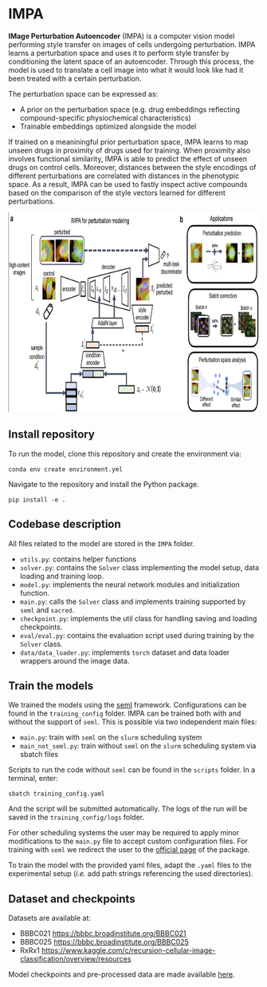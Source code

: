 # IMPA

**IMage Perturbation Autoencoder** (IMPA) is a computer vision model performing style transfer on images of cells undergoing perturbation. IMPA learns a perturbation space and uses it to perform style transfer by conditioning the latent space of an autoencoder. Through this process, the model is used to translate a cell image into what it would look like had it been treated with a certain perturbation. 

The perturbation space can be expressed as:
* A prior on the perturbation space (e.g. drug embeddings reflecting compound-specific physiochemical characteristics)
* Trainable embeddings optimized alongside the model 

If trained on a meaniningful prior perturbation space, IMPA learns to map unseen drugs in proximity of drugs used for training. When proximity also involves functional similarity, IMPA is able to predict the effect of unseen drugs on control cells. Moreover, distances between the style encodings of different perturbations are correlated with distances in the phenotypic space. As a result, IMPA can be used to fastly inspect active compounds based on the comparison of the style vectors learned for different perturbations. 

<p align="center">
  <img src="https://github.com/theislab/IMPA/blob/merge_branches/docs/IMPA.png" width="700" height="400">
</p>

## Install repository 
To run the model, clone this repository and create the environment via:

```
conda env create environment.yml
```

Navigate to the repository and install the Python package. 

```
pip install -e .
```

## Codebase description 
All files related to the model are stored in the  `IMPA` folder. 

* `utils.py`: contains helper functions
* `solver.py`: contains the `Solver` class implementing the model setup, data loading and training loop. 
* `model.py`: implements the neural network modules and initialization function.
* `main.py`: calls the `Solver` class and implements training supported by `seml` and `sacred`.
* `checkpoint.py`: implements the util class for handling saving and loading checkpoints.
* `eval/eval.py`: contains the evaluation script used during training by the `Solver` class.
* `data/data_loader.py`: implements `torch` dataset and data loader wrappers around the image data.

## Train the models

We trained the models using the [seml](https://github.com/TUM-DAML/seml) framework. Configurations can be found in the `training_config` folder. IMPA can be trained both with and without the support of `seml`. This is possible via two independent main files:  
* `main.py`: train with `seml` on the `slurm` scheduling system 
* `main_not_seml.py`: train without `seml` on the `slurm` scheduling system via sbatch files

Scripts to run the code without `seml` can be found in the `scripts` folder. In a terminal, enter:
```
sbatch training_config.yaml 
```
And the script will be submitted automatically. The logs of the run will be saved in the `training_config/logs` folder. 

For other scheduling systems the user may be required to apply minor modifications to the `main.py` file to accept custom configuration files. For training with `seml` we redirect the user to the [official page](https://github.com/TUM-DAML/seml) of the package.



To train the model with the provided yaml files, adapt the `.yaml` files to the experimental setup (*i.e.* add  path strings referencing the used directories).


## Dataset and checkpoints
Datasets are available at:
* BBBC021 https://bbbc.broadinstitute.org/BBBC021
* BBBC025 https://bbbc.broadinstitute.org/BBBC025
* RxRx1 https://www.kaggle.com/c/recursion-cellular-image-classification/overview/resources  
  
Model checkpoints and pre-processed data are made available [here](https://zenodo.org/record/8307629).
